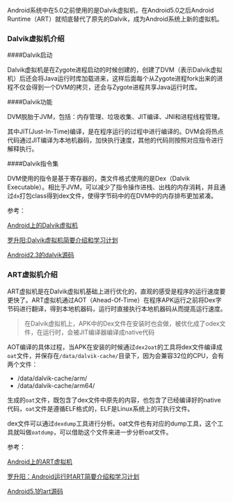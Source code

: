 Android系统中在5.0之前使用的是Dalvik虚拟机，在Android5.0之后Android Runtime（ART）就彻底替代了原先的Dalvik，成为Android系统上新的虚拟机。

### Dalvik虚拟机介绍

####Dalvik启动

Dalvik虚拟机是在Zygote进程启动的时候创建的，创建了DVM（表示Dalvik虚拟机）后还会将Java运行时库加载进来，这样后面每个从Zygote进程fork出来的进程不仅会得到一个DVM的拷贝，还会与Zygote进程共享Java运行时库。

####Dalvik功能

DVM脱胎于JVM，包括：内存管理、垃圾收集、JIT编译、JNI和进程线程管理。

其中JIT(Just-In-Time)编译，是在程序运行的过程中进行编译的。DVM会将热点代码通过JIT编译为本地机器码，加快执行速度，其他的代码则按照对应指令进行解释执行。

####Dalvik指令集

DVM使用的指令是基于寄存器的，类文件格式使用的是Dex（Dalvik Executable）。相比于JVM，可以减少了指令操作进栈、出栈的内存消耗，并且通过`dx`打包class得到dex文件，使得字节码中的在DVM中的内存排布更加紧凑。

参考：

[Android上的Dalvik虚拟机](https://paul.pub/android-dalvik-vm/)

[罗升阳:Dalvik虚拟机简要介绍和学习计划](https://blog.csdn.net/luoshengyang/article/details/8852432)

[Android2.3的dalvik源码](https://www.androidos.net.cn/android/2.3.7_r1/xref/dalvik)

### ART虚拟机介绍

ART虚拟机是在Dalvik虚拟机基础上进行优化的，直观的感受是程序的运行速度要更快了。ART虚拟机通过AOT（Ahead-Of-Time）在程序APK运行之前将Dex字节码进行翻译，得到本地机器码，运行时直接执行本地机器码从而提高运行速度。

> 在Dalvik虚拟机上，APK中的Dex文件在安装时也会做，被优化成了odex文件，在运行时，会被JIT编译器编译成native代码

AOT编译的具体过程，当APK在安装的时候通过`dex2oat`的工具将dex文件编译成`oat`文件，并保存在`/data/dalvik-cache/`目录下，因为会兼容32位的CPU，会有两个文件：

- /data/dalvik-cache/arm/
- /data/dalvik-cache/arm64/

生成的`oat`文件，既包含了dex文件中原先的内容，也包含了已经编译好的native代码，`oat`文件是遵循ELF格式的，ELF是Linux系统上的可执行文件。

dex文件可以通过`dexdump`工具进行分析。oat文件也有对应的dump工具，这个工具就叫做`oatdump`，可以借助这个文件来进一步分析oat文件。



参考：

[Android上的ART虚拟机](https://paul.pub/android-art-vm/#id-art-vs-dalvik)

[罗升阳：Android运行时ART简要介绍和学习计划](http://blog.csdn.net/luoshengyang/article/details/39256813)

[Android5.1的art源码](https://www.androidos.net.cn/android/5.1.0_r3/xref/art)
